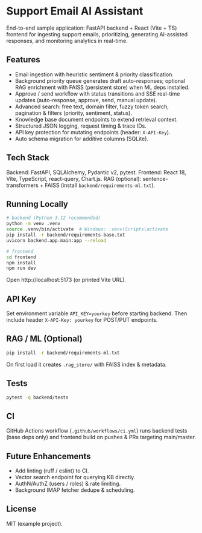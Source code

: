# Support Email AI Assistant

End-to-end sample application: FastAPI backend + React (Vite + TS) frontend for ingesting support emails, prioritizing, generating AI-assisted responses, and monitoring analytics in real-time.

## Features
- Email ingestion with heuristic sentiment & priority classification.
- Background priority queue generates draft auto-responses; optional RAG enrichment with FAISS (persistent store) when ML deps installed.
- Approve / send workflow with status transitions and SSE real-time updates (auto-response, approve, send, manual update).
- Advanced search: free text, domain filter, fuzzy token search, pagination & filters (priority, sentiment, status).
- Knowledge base document endpoints to extend retrieval context.
- Structured JSON logging, request timing & trace IDs.
- API key protection for mutating endpoints (header: `X-API-Key`).
- Auto schema migration for additive columns (SQLite).

## Tech Stack
Backend: FastAPI, SQLAlchemy, Pydantic v2, pytest.
Frontend: React 18, Vite, TypeScript, react-query, Chart.js.
RAG (optional): sentence-transformers + FAISS (install `backend/requirements-ml.txt`).

## Running Locally
```bash
# backend (Python 3.12 recommended)
python -m venv .venv
source .venv/bin/activate  # Windows: .venv\Scripts\activate
pip install -r backend/requirements-base.txt
uvicorn backend.app.main:app --reload

# frontend
cd frontend
npm install
npm run dev
```
Open http://localhost:5173 (or printed Vite URL).

## API Key
Set environment variable `API_KEY=yourkey` before starting backend. Then include header `X-API-Key: yourkey` for POST/PUT endpoints.

## RAG / ML (Optional)
```bash
pip install -r backend/requirements-ml.txt
```
On first load it creates `.rag_store/` with FAISS index & metadata.

## Tests
```bash
pytest -q backend/tests
```

## CI
GitHub Actions workflow (`.github/workflows/ci.yml`) runs backend tests (base deps only) and frontend build on pushes & PRs targeting main/master.

## Future Enhancements
- Add linting (ruff / eslint) to CI.
- Vector search endpoint for querying KB directly.
- AuthN/AuthZ (users / roles) & rate limiting.
- Background IMAP fetcher dedupe & scheduling.

## License
MIT (example project).
